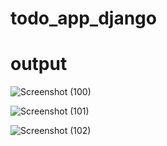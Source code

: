 # todo_app_django

# output

![Screenshot (100)](https://github.com/swathirose1304/todo_app_django/assets/113591475/4986e9f0-284d-4594-8b2c-69d01a2346fc)

![Screenshot (101)](https://github.com/swathirose1304/todo_app_django/assets/113591475/96290ee8-86ec-4374-9e4f-4288d1fbda5c)

![Screenshot (102)](https://github.com/swathirose1304/todo_app_django/assets/113591475/467af38a-93be-40c9-bad9-368aee148913)
